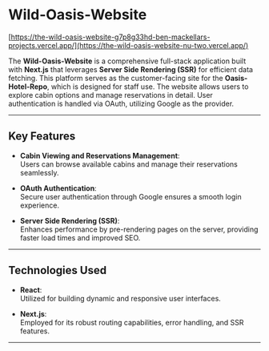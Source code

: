 # Wild-Oasis-Website

[https://the-wild-oasis-website-g7p8g33hd-ben-mackellars-projects.vercel.app/](https://the-wild-oasis-website-nu-two.vercel.app/)

The **Wild-Oasis-Website** is a comprehensive full-stack application built with **Next.js** that leverages **Server Side Rendering (SSR)** for efficient data fetching. This platform serves as the customer-facing site for the **Oasis-Hotel-Repo**, which is designed for staff use. The website allows users to explore cabin options and manage reservations in detail. User authentication is handled via OAuth, utilizing Google as the provider.

---

## Key Features

- **Cabin Viewing and Reservations Management**:  
  Users can browse available cabins and manage their reservations seamlessly.

- **OAuth Authentication**:  
  Secure user authentication through Google ensures a smooth login experience.

- **Server Side Rendering (SSR)**:  
  Enhances performance by pre-rendering pages on the server, providing faster load times and improved SEO.

---

## Technologies Used

- **React**:  
  Utilized for building dynamic and responsive user interfaces.

- **Next.js**:  
  Employed for its robust routing capabilities, error handling, and SSR features.

---
